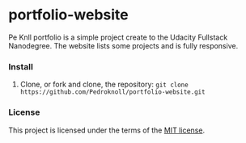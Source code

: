 # portfolio-website
Pe Knll portfolio is a simple project create to the Udacity Fullstack Nanodegree. The website lists some projects and is fully responsive.

### Install
1. Clone, or fork and clone, the repository:
`git clone https://github.com/Pedroknoll/portfolio-website.git`

### License
This project is licensed under the terms of the [MIT license](https://github.com/Pedroknoll/portfolio-website/blob/master/LICENSE).
